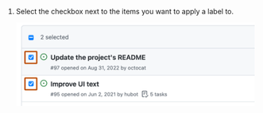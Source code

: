 1. Select the checkbox next to the items you want to apply a label to.

   ![Screenshot of the first two items in a list of issues. To the left of each issue, a checkbox is checked and outlined in dark orange.](/assets/images/help/issues/issues_assign_checkbox.png)
